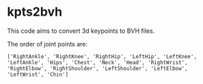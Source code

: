 # kpts2bvh

This code aims to convert 3d keypoints to BVH files.

The order of joint points are: 

`['RightAnkle', 'RightKnee', 'RightHip', 'LeftHip', 'LeftKnee', 'LeftAnkle', 'Hips', 'Chest', 'Neck', 'Head', 'RightWrist', 'RightElbow', 'RightShoulder', 'LeftShoulder', 'LeftElbow', 'LeftWrist', 'Chin']`
